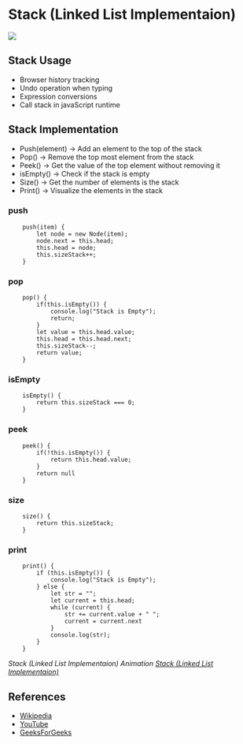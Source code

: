 # Stack (Linked List Implementaion)


<img src="https://cdn.programiz.com/sites/tutorial2program/files/stack.png">


## Stack Usage

<ul>
    <li> Browser history tracking </li>
    <li> Undo operation when typing </li>
    <li> Expression conversions </li>
    <li> Call stack in javaScript runtime </li>
</ul>


## Stack Implementation


<ul>
    <li> Push(element) -> Add an element to the top of the stack </li>
    <li> Pop() -> Remove the top most element from the stack</li>
    <li> Peek() -> Get the value of the top element without removing it</li>
    <li> isEmpty() -> Check if the stack is empty</li>
    <li> Size() -> Get the number of elements is the stack</li>
    <li> Print() -> Visualize the elements in the stack</li>
</ul>


### push 

```text
    push(item) {
        let node = new Node(item);
        node.next = this.head;
        this.head = node;
        this.sizeStack++;
    }
```


### pop 

```text
    pop() {
        if(this.isEmpty()) {
            console.log("Stack is Empty");
            return;
        }
        let value = this.head.value;
        this.head = this.head.next;
        this.sizeStack--;
        return value;
    }
```

### isEmpty 

```text
    isEmpty() {
        return this.sizeStack === 0;
    }
```

### peek 

```text
    peek() {
        if(!this.isEmpty()) {
            return this.head.value;
        }
        return null
    }
```

### size 

```text
    size() {
        return this.sizeStack;
    }
```

### print 

```text
    print() {
        if (this.isEmpty()) {
            console.log("Stack is Empty");
        } else {
            let str = "";
            let current = this.head;
            while (current) {
                str += current.value + " ";
                current = current.next
            }
            console.log(str);
        }
    }
```


*Stack (Linked List Implementaion) Animation [Stack (Linked List Implementaion)](https://www.cs.usfca.edu/~galles/visualization/StackLL.html)*


## References

-   [Wikipedia](https://en.wikipedia.org/wiki/Stack_(abstract_data_type))
-   [YouTube](https://youtube.com/playlist?list=PLC3y8-rFHvwg6nsAOfC5Is18KB2DrVOJy)
-   [GeeksForGeeks](https://www.geeksforgeeks.org/implementation-stack-javascript/)
